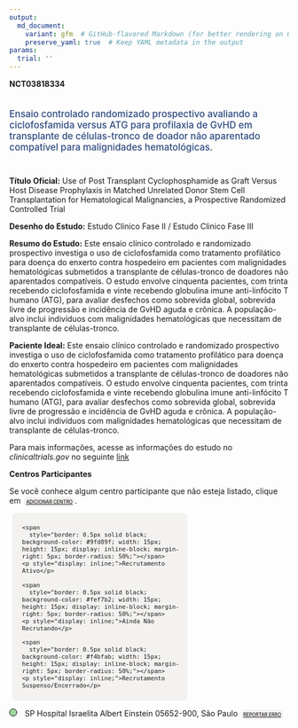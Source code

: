 ```yaml
---
output: 
  md_document:
    variant: gfm  # GitHub-flavored Markdown (for better rendering on GitHub)
    preserve_yaml: true  # Keep YAML metadata in the output
params:
  trial: ''
---
```


**NCT03818334**

<div style="padding: 5px 5px 5px 0px; font-size: 1.20em; font-weight: 500; color: #2E4A7F; text-align: left; margin-bottom: 20px">

Ensaio controlado randomizado prospectivo avaliando a ciclofosfamida
versus ATG para profilaxia de GvHD em transplante de células-tronco de
doador não aparentado compatível para malignidades hematológicas.

</div>

**Título Oficial:** Use of Post Transplant Cyclophosphamide as Graft
Versus Host Disease Prophylaxis in Matched Unrelated Donor Stem Cell
Transplantation for Hematological Malignancies, a Prospective Randomized
Controlled Trial

**Desenho do Estudo:** Estudo Clinico Fase II / Estudo Clinico Fase III

**Resumo do Estudo:** Este ensaio clínico controlado e randomizado
prospectivo investiga o uso de ciclofosfamida como tratamento
profilático para doença do enxerto contra hospedeiro em pacientes com
malignidades hematológicas submetidos a transplante de células-tronco de
doadores não aparentados compatíveis. O estudo envolve cinquenta
pacientes, com trinta recebendo ciclofosfamida e vinte recebendo
globulina imune anti-linfócito T humano (ATG), para avaliar desfechos
como sobrevida global, sobrevida livre de progressão e incidência de
GvHD aguda e crônica. A população-alvo inclui indivíduos com
malignidades hematológicas que necessitam de transplante de
células-tronco.

**Paciente Ideal:** Este ensaio clínico controlado e randomizado
prospectivo investiga o uso de ciclofosfamida como tratamento
profilático para doença do enxerto contra hospedeiro em pacientes com
malignidades hematológicas submetidos a transplante de células-tronco de
doadores não aparentados compatíveis. O estudo envolve cinquenta
pacientes, com trinta recebendo ciclofosfamida e vinte recebendo
globulina imune anti-linfócito T humano (ATG), para avaliar desfechos
como sobrevida global, sobrevida livre de progressão e incidência de
GvHD aguda e crônica. A população-alvo inclui indivíduos com
malignidades hematológicas que necessitam de transplante de
células-tronco.

Para mais informações, acesse as informações do estudo no
*clinicaltrials.gov* no seguinte
[link](https://clinicaltrials.gov/ct2/show/NCT03818334)

**Centros Participantes**

Se você conhece algum centro participante que não esteja listado, clique
em
<span style="color: #2E4A7F; margin-left: 2px; padding: 4px; background-color: #f3f2f1; border-radius: 8px; font-weight: 500; font-size: 0.6em"><a
href="https://flazar.shinyapps.io/formsapp?study_nct_id=NCT03818334&amp;location_id=N%2FA&amp;location_full_name=N%2FA&amp;form_type=Adicionar%20Centro"
target="_blank">ADICIONAR CENTRO</a></span>.

<div style="margin-bottom: 8px; margin-left: 5px; padding: 8px; max-width: 300px; background-color: #f3f2f1; border-radius: 8px; font-size: 0.9em">

<div style="margin-left: 10px;">

    <span 
      style="border: 0.5px solid black; background-color: #9fd89f; width: 15px; height: 15px; display: inline-block; margin-right: 5px; border-radius: 50%;"></span>
    <p style="display: inline;">Recrutamento Ativo</p>

</div>

<div style="margin-left: 10px;">

    <span 
      style="border: 0.5px solid black; background-color: #fef7b2; width: 15px; height: 15px; display: inline-block; margin-right: 5px; border-radius: 50%;"></span>
    <p style="display: inline;">Ainda Não Recrutando</p>

</div>

<div style="margin-left: 10px;">

    <span 
      style="border: 0.5px solid black; background-color: #f4bfab; width: 15px; height: 15px; display: inline-block; margin-right: 5px; border-radius: 50%;"></span>
    <p style="display: inline;">Recrutamento Suspenso/Encerrado</p>

</div>

</div>

<div style="line-height: 0.9em">

<span style="border: 0.5px solid black; display: inline-block; width: 12px; height: 12px; border-radius: 50%; margin-right: 10px; padding-bottom: 0px; background-color: #9fd89f;"></span>
SP Hospital Israelita Albert Einstein 05652-900, São Paulo
<span style="color: #2E4A7F; margin-left: 2px; padding: 4px; background-color: #f3f2f1; border-radius: 8px; font-weight: 500; font-size: 0.6em"><a
href="https://flazar.shinyapps.io/formsapp?study_nct_id=NCT03818334&amp;location_id=HOSPITAISRAELITAALBERTEINTEINSAOPAULOSP05652900BRAZIL&amp;location_full_name=Hospital%20Israelita%20Albert%20Einstein%2C%2005652-900%2C%20S%C3%A3o%20Paulo&amp;form_type=Reportar%20Erro"
target="_blank">REPORTAR ERRO</a></span>

</div>
